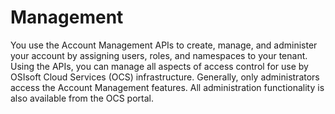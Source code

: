 Management
==========

You use the Account Management APIs to create, manage, and administer your account by assigning users, roles, and 
namespaces to your tenant. Using the APIs, you can manage all aspects of access control for use by OSIsoft Cloud 
Services (OCS) infrastructure. Generally, only administrators access the Account Management features. All 
administration functionality is also available from the OCS portal.